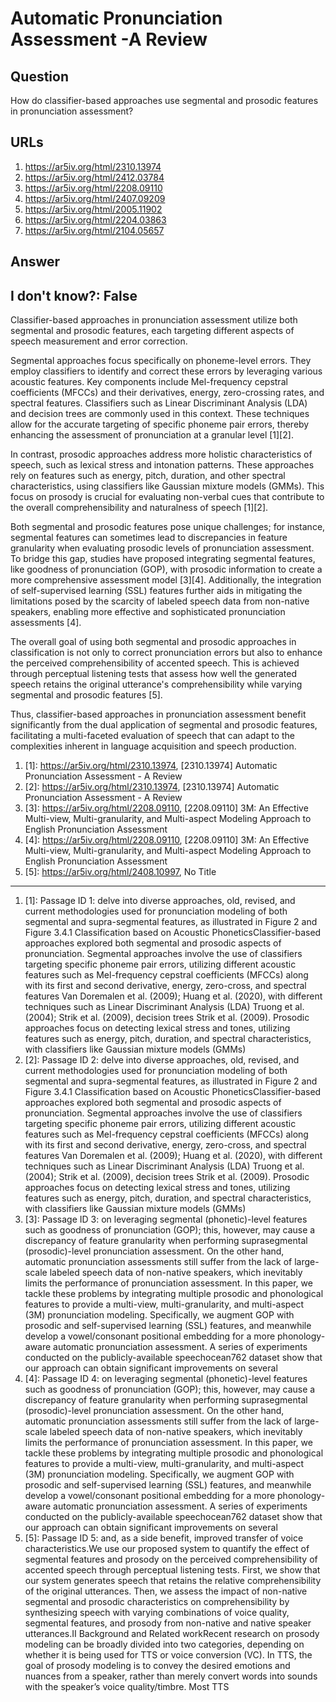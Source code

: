 # Automatic Pronunciation Assessment -A Review

## Question

How do classifier-based approaches use segmental and prosodic features in pronunciation assessment?

## URLs

1. https://ar5iv.org/html/2310.13974
2. https://ar5iv.org/html/2412.03784
3. https://ar5iv.org/html/2208.09110
4. https://ar5iv.org/html/2407.09209
5. https://ar5iv.org/html/2005.11902
6. https://ar5iv.org/html/2204.03863
7. https://ar5iv.org/html/2104.05657

## Answer

## I don't know?: False

Classifier-based approaches in pronunciation assessment utilize both segmental and prosodic features, each targeting different aspects of speech measurement and error correction.

Segmental approaches focus specifically on phoneme-level errors. They employ classifiers to identify and correct these errors by leveraging various acoustic features. Key components include Mel-frequency cepstral coefficients (MFCCs) and their derivatives, energy, zero-crossing rates, and spectral features. Classifiers such as Linear Discriminant Analysis (LDA) and decision trees are commonly used in this context. These techniques allow for the accurate targeting of specific phoneme pair errors, thereby enhancing the assessment of pronunciation at a granular level [1][2].

In contrast, prosodic approaches address more holistic characteristics of speech, such as lexical stress and intonation patterns. These approaches rely on features such as energy, pitch, duration, and other spectral characteristics, using classifiers like Gaussian mixture models (GMMs). This focus on prosody is crucial for evaluating non-verbal cues that contribute to the overall comprehensibility and naturalness of speech [1][2].

Both segmental and prosodic features pose unique challenges; for instance, segmental features can sometimes lead to discrepancies in feature granularity when evaluating prosodic levels of pronunciation assessment. To bridge this gap, studies have proposed integrating segmental features, like goodness of pronunciation (GOP), with prosodic information to create a more comprehensive assessment model [3][4]. Additionally, the integration of self-supervised learning (SSL) features further aids in mitigating the limitations posed by the scarcity of labeled speech data from non-native speakers, enabling more effective and sophisticated pronunciation assessments [4].

The overall goal of using both segmental and prosodic approaches in classification is not only to correct pronunciation errors but also to enhance the perceived comprehensibility of accented speech. This is achieved through perceptual listening tests that assess how well the generated speech retains the original utterance's comprehensibility while varying segmental and prosodic features [5]. 

Thus, classifier-based approaches in pronunciation assessment benefit significantly from the dual application of segmental and prosodic features, facilitating a multi-faceted evaluation of speech that can adapt to the complexities inherent in language acquisition and speech production.

1. [1]:  https://ar5iv.org/html/2310.13974, [2310.13974] Automatic Pronunciation Assessment - A Review
2. [2]:  https://ar5iv.org/html/2310.13974, [2310.13974] Automatic Pronunciation Assessment - A Review
3. [3]:  https://ar5iv.org/html/2208.09110, [2208.09110] 3M: An Effective Multi-view, Multi-granularity, and Multi-aspect Modeling Approach to English Pronunciation Assessment
4. [4]:  https://ar5iv.org/html/2208.09110, [2208.09110] 3M: An Effective Multi-view, Multi-granularity, and Multi-aspect Modeling Approach to English Pronunciation Assessment
5. [5]:  https://ar5iv.org/html/2408.10997, No Title
---
1. [1]:  Passage ID 1: delve into diverse approaches, old, revised, and current methodologies used for pronunciation modeling of both segmental and supra-segmental features, as illustrated in Figure 2 and Figure 3.4.1 Classification based on Acoustic PhoneticsClassifier-based approaches explored both segmental and prosodic aspects of pronunciation. Segmental approaches involve the use of classifiers targeting specific phoneme pair errors, utilizing different acoustic features such as Mel-frequency cepstral coefficients (MFCCs) along with its first and second derivative, energy, zero-cross, and spectral features Van Doremalen et al. (2009); Huang et al. (2020), with different techniques such as Linear Discriminant Analysis (LDA) Truong et al. (2004); Strik et al. (2009), decision trees Strik et al. (2009). Prosodic approaches focus on detecting lexical stress and tones, utilizing features such as energy, pitch, duration, and spectral characteristics, with classifiers like Gaussian mixture models (GMMs)
2. [2]:  Passage ID 2: delve into diverse approaches, old, revised, and current methodologies used for pronunciation modeling of both segmental and supra-segmental features, as illustrated in Figure 2 and Figure 3.4.1 Classification based on Acoustic PhoneticsClassifier-based approaches explored both segmental and prosodic aspects of pronunciation. Segmental approaches involve the use of classifiers targeting specific phoneme pair errors, utilizing different acoustic features such as Mel-frequency cepstral coefficients (MFCCs) along with its first and second derivative, energy, zero-cross, and spectral features Van Doremalen et al. (2009); Huang et al. (2020), with different techniques such as Linear Discriminant Analysis (LDA) Truong et al. (2004); Strik et al. (2009), decision trees Strik et al. (2009). Prosodic approaches focus on detecting lexical stress and tones, utilizing features such as energy, pitch, duration, and spectral characteristics, with classifiers like Gaussian mixture models (GMMs)
3. [3]:  Passage ID 3: on leveraging segmental (phonetic)-level features such as goodness of pronunciation (GOP); this, however, may cause a discrepancy of feature granularity when performing suprasegmental (prosodic)-level pronunciation assessment. On the other hand, automatic pronunciation assessments still suffer from the lack of large-scale labeled speech data of non-native speakers, which inevitably limits the performance of pronunciation assessment. In this paper, we tackle these problems by integrating multiple prosodic and phonological features to provide a multi-view, multi-granularity, and multi-aspect (3M) pronunciation modeling. Specifically, we augment GOP with prosodic and self-supervised learning (SSL) features, and meanwhile develop a vowel/consonant positional embedding for a more phonology-aware automatic pronunciation assessment. A series of experiments conducted on the publicly-available speechocean762 dataset show that our approach can obtain significant improvements on several
4. [4]:  Passage ID 4: on leveraging segmental (phonetic)-level features such as goodness of pronunciation (GOP); this, however, may cause a discrepancy of feature granularity when performing suprasegmental (prosodic)-level pronunciation assessment. On the other hand, automatic pronunciation assessments still suffer from the lack of large-scale labeled speech data of non-native speakers, which inevitably limits the performance of pronunciation assessment. In this paper, we tackle these problems by integrating multiple prosodic and phonological features to provide a multi-view, multi-granularity, and multi-aspect (3M) pronunciation modeling. Specifically, we augment GOP with prosodic and self-supervised learning (SSL) features, and meanwhile develop a vowel/consonant positional embedding for a more phonology-aware automatic pronunciation assessment. A series of experiments conducted on the publicly-available speechocean762 dataset show that our approach can obtain significant improvements on several
5. [5]:  Passage ID 5: and, as a side benefit, improved transfer of voice characteristics.We use our proposed system to quantify the effect of segmental features and prosody on the perceived comprehensibility of accented speech through perceptual listening tests. First, we show that our system generates speech that retains the relative comprehensibility of the original utterances. Then, we assess the impact of non-native segmental and prosodic characteristics on comprehensibility by synthesizing speech with varying combinations of voice quality, segmental features, and prosody from non-native and native speaker utterances.II Background and Related workRecent research on prosody modeling can be broadly divided into two categories, depending on whether it is being used for TTS or voice conversion (VC). In TTS, the goal of prosody modeling is to convey the desired emotions and nuances from a speaker, rather than merely convert words into sounds with the speaker’s voice quality/timbre. Most TTS